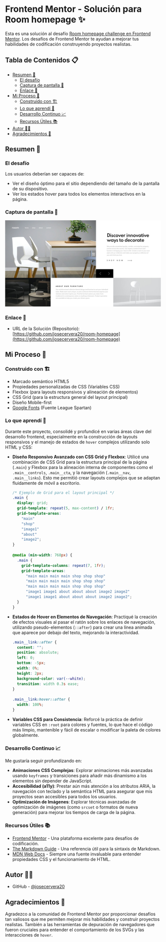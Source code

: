# Frontend Mentor - Solución para Room homepage ✨

Esta es una solución al desafío [Room homepage challenge en Frontend Mentor](https://www.frontendmentor.io/challenges/room-homepage-BtdBY_ENq). Los desafíos de Frontend Mentor te ayudan a mejorar tus habilidades de codificación construyendo proyectos realistas.

## Tabla de Contenidos 📋

- [Resumen 📝](#resumen-📝)
  - [El desafío](#el-desafío)
  - [Captura de pantalla 📸](#captura-de-pantalla-📸)
  - [Enlace 🔗](#enlace-🔗)
- [Mi Proceso 🚀](#mi-proceso-🚀)
  - [Construido con 🏗️](#construido-con-🏗️)
  - [Lo que aprendí 🧠](#lo-que-aprendí-🧠)
  - [Desarrollo Continuo 📈](#desarrollo-continuo-📈)
  - [Recursos Útiles 📚](#recursos-útiles-📚)
- [Autor 🧑‍💻](#autor-🧑‍💻)
- [Agradecimientos 🙌](#agradecimientos-🙌)

## Resumen 📝

### El desafío

Los usuarios deberían ser capaces de:

- Ver el diseño óptimo para el sitio dependiendo del tamaño de la pantalla de su dispositivo.
- Ver los estados hover para todos los elementos interactivos en la página.

### Captura de pantalla 📸

![Captura de pantalla de la solución de Room homepage](./design/desktop-design-slide-1.jpg)

### Enlace 🔗

- URL de la Solución (Repositorio): [https://github.com/josecervera20/room-homepage](https://github.com/josecervera20/room-homepage)

## Mi Proceso 🚀

### Construido con 🏗️

- Marcado semántico HTML5
- Propiedades personalizadas de CSS (Variables CSS)
- Flexbox (para layouts responsivos y alineación de elementos)
- CSS Grid (para la estructura general del layout principal)
- Diseño Mobile-first
- [Google Fonts](https://fonts.google.com/specimen/League+Spartan) (Fuente League Spartan)

### Lo que aprendí 🧠

Durante este proyecto, consolidé y profundicé en varias áreas clave del desarrollo frontend, especialmente en la construcción de layouts responsivos y el manejo de estados de `hover` complejos utilizando solo HTML y CSS:

- **Diseño Responsivo Avanzado con CSS Grid y Flexbox**: Utilicé una combinación de CSS Grid para la estructura principal de la página (`.main`) y Flexbox para la alineación interna de componentes como el `.main__controls`, `.main__cta`, y la navegación (`.main__nav`, `.main__links`). Esto me permitió crear layouts complejos que se adaptan fluidamente de móvil a escritorio.

  ```css
  /* Ejemplo de Grid para el layout principal */
  .main {
    display: grid;
    grid-template: repeat(5, max-content) / 1fr;
    grid-template-areas:
      "main"
      "shop"
      "image1"
      "about"
      "image2";
  }

  @media (min-width: 768px) {
    .main {
      grid-template-columns: repeat(7, 1fr);
      grid-template-areas:
        "main main main main shop shop shop"
        "main main main main shop shop shop"
        "main main main main shop shop shop"
        "image1 image1 about about about image2 image2"
        "image1 image1 about about about image2 image2";
    }
  }
  ```

- **Estados de Hover en Elementos de Navegación**: Practiqué la creación de efectos visuales al pasar el ratón sobre los enlaces de navegación, utilizando pseudo-elementos (`::after`) para crear una línea animada que aparece por debajo del texto, mejorando la interactividad.

  ```css
  .main__link::after {
    content: "";
    position: absolute;
    left: 0;
    bottom: -5px;
    width: 0%;
    height: 2px;
    background-color: var(--white);
    transition: width 0.3s ease;
  }

  .main__link:hover::after {
    width: 100%;
  }
  ```

- **Variables CSS para Consistencia**: Reforcé la práctica de definir variables CSS en `:root` para colores y fuentes, lo que hace el código más limpio, mantenible y fácil de escalar o modificar la paleta de colores globalmente.

### Desarrollo Continuo 📈

Me gustaría seguir profundizando en:

- **Animaciones CSS Complejas**: Explorar animaciones más avanzadas usando `keyframes` y transiciones para añadir más dinamismo a los elementos sin depender de JavaScript.
- **Accesibilidad (a11y)**: Prestar aún más atención a los atributos ARIA, la navegación con teclado y la semántica HTML para asegurar que mis proyectos sean accesibles para todos los usuarios.
- **Optimización de Imágenes**: Explorar técnicas avanzadas de optimización de imágenes (como `srcset` o formatos de nueva generación) para mejorar los tiempos de carga de la página.

### Recursos Útiles 📚

- [Frontend Mentor](https://www.frontendmentor.io/) - Una plataforma excelente para desafíos de codificación.
- [The Markdown Guide](https://www.markdownguide.org/) - Una referencia útil para la sintaxis de Markdown.
- [MDN Web Docs](https://developer.mozilla.org/es/docs/Web) - Siempre una fuente invaluable para entender propiedades CSS y el funcionamiento de HTML.

## Autor 🧑‍💻

- GitHub - [@josecervera20](https://github.com/josecervera20)

## Agradecimientos 🙌

Agradezco a la comunidad de Frontend Mentor por proporcionar desafíos tan valiosos que me permiten mejorar mis habilidades y construir proyectos realistas. También a las herramientas de depuración de navegadores que fueron cruciales para entender el comportamiento de los SVGs y las interacciones de `hover`.
